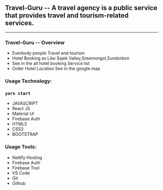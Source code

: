 

## Travel-Guru -- A travel agency is a public service that provides travel and tourism-related services. 
---

### Travel-Guru -- Overview

* Everbody people Travel and tourism
* Hotel Booking as Like Sajek Valley,Sreemongol,Sundorbon
* See in the all hotel booking Service list 
* Order Hotel Location See in the google map



### Usage Technology:


### `yarn start`
* JAVASCRIPT
* React JS
* Material UI
* Firebase Auth
* HTML5
* CSS3
* BOOTSTRAP




### Usage Tools:
* Netlify Hosting
* Firebase Auth
* Firebase Tool
* VS Code
* Git
* Github


